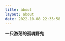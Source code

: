 ```yaml
---
title: about
layout: about
date: 2022-10-08 22:35:58
---
```

<!-- 暨南大学计算机科学与技术学士，曾于字节跳动Data实习（2021.7~2021.9），目前就读于中山大学超算中心，攻读硕士学位。  

本科曾跟随李展老师进行深度学习与图像处理相关学习，目前对分布式系统和存储系统更感兴趣。 -->

**<b>一只游荡的孤魂野鬼</b>**